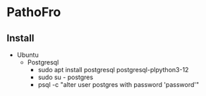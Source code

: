 # PathoFro

## Install

* Ubuntu
    * Postgresql
        * sudo apt install postgresql postgresql-plpython3-12
        * sudo su - postgres
        * psql -c "alter user postgres with password 'password'"

